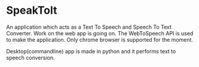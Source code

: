 # SpeakToIt

An application which acts as a Text To Speech and Speech To Text Converter. Work on the web app is going on. The WebToSpeech API is used to make the application. Only chrome browser is supported for the moment. 

Desktop(commandline) app is made in python and it performs text to speech conversion.

  
